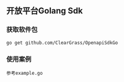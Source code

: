 ## 开放平台Golang Sdk

### 获取软件包
    go get github.com/ClearGrass/OpenapiSdkGo
   
### 使用案例
    参考example.go
 